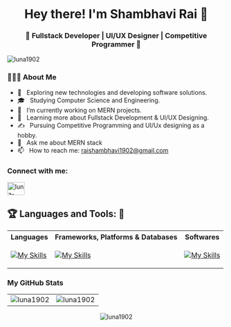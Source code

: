 <h1 align="center">Hey there! I'm Shambhavi Rai 👋 </h1>
<h3 align="center">🚀 Fullstack Developer | UI/UX Designer | Competitive Programmer  🚀</h3>
<div>
 
  <p align="left"> <img src="https://komarev.com/ghpvc/?username=luna1902&label=Profile%20views&color=0e75b6&style=flat" alt="luna1902" /> </p>

  <h3> 👨🏻‍💻 About Me </h3>

- 🤔 &nbsp; Exploring new technologies and developing software solutions.
- 🎓 &nbsp; Studying Computer Science and Engineering.
- 💼 &nbsp; I’m currently working on MERN projects.
- 🌱 &nbsp; Learning more about Fullstack Development & UI/UX Designing.
- ✍️ &nbsp; Pursuing Competitive Programming and UI/Ux designing as a hobby.
- 💬 &nbsp; Ask me about MERN stack
- 📫 &nbsp; How to reach me: raishambhavi1902@gmail.com
</div> 
</div>

<h3 align="left">Connect with me:</h3>
<p align="left">
<a href="https://linkedin.com/in/rai-shambhavi/" target="blank"><img align="center" src="https://raw.githubusercontent.com/rahuldkjain/github-profile-readme-generator/master/src/images/icons/Social/linked-in-alt.svg" alt="luna-1902" height="30" width="40" /></a>
</p>

## :trophy: Languages and Tools: :robot:

 <table>
  <tr><th>Languages</th> <th>Frameworks, Platforms & Databases </th><th>Softwares</th>
  <tr>
    <td>

[![My Skills](https://skillicons.dev/icons?i=c,cpp,py,java,html,css,js&perline=3)](https://skillicons.dev)
</td>

 <td>
 
 [![My Skills](https://skillicons.dev/icons?i=git,bootstrap,react,express,nodejs,angular,jquery,nextjs,postman,svelte,ts,tailwind,mysql,mongodb,django,tensorflow,redux&perline=6)](https://skillicons.dev)
    </td>
 <td>
 
[![My Skills](https://skillicons.dev/icons?i=github,vscode,netlify,vercel,figma,anaconda,notion&perline=3)](https://skillicons.dev)
 </td>
    </tr>
  </table>

<h3>My GitHub Stats</h3>

<table>
  <tr>
    <td><img src="https://github-readme-stats.vercel.app/api?username=luna1902&show_icons=true&theme=dark&locale=en" alt="luna1902" /></td>
    <td><img src="https://github-readme-stats.vercel.app/api/top-langs?username=luna1902&show_icons=true&theme=dark&locale=en&layout=compact" alt="luna1902" /></td>
  </tr>
</table>
<div align="center">
<p>
<img align="center" src="https://github-readme-streak-stats.herokuapp.com/?user=luna1902&theme=dark" alt="luna1902" />
</p>
</div>